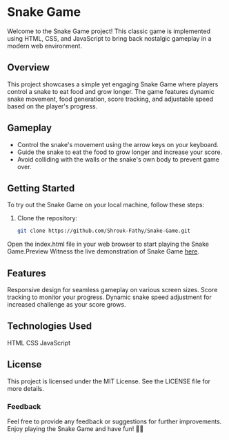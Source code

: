 # Snake Game

Welcome to the Snake Game project! This classic game is implemented using HTML, CSS, and JavaScript to bring back nostalgic gameplay in a modern web environment.

## Overview

This project showcases a simple yet engaging Snake Game where players control a snake to eat food and grow longer. The game features dynamic snake movement, food generation, score tracking, and adjustable speed based on the player's progress.

## Gameplay

- Control the snake's movement using the arrow keys on your keyboard.
- Guide the snake to eat the food to grow longer and increase your score.
- Avoid colliding with the walls or the snake's own body to prevent game over.

## Getting Started

To try out the Snake Game on your local machine, follow these steps:

1. Clone the repository:
   ```bash
   git clone https://github.com/Shrouk-Fathy/Snake-Game.git
Open the index.html file in your web browser to start playing the Snake Game.Preview Witness the live demonstration of Snake Game [here](https://github.com/Shrouk-Fathy/Snake-Game/).
## Features
Responsive design for seamless gameplay on various screen sizes.
Score tracking to monitor your progress.
Dynamic snake speed adjustment for increased challenge as your score grows.
## Technologies Used
HTML
CSS
JavaScript

## License
This project is licensed under the MIT License. See the LICENSE file for more details.

### Feedback
Feel free to provide any feedback or suggestions for further improvements. Enjoy playing the Snake Game and have fun! 🐍🍎
